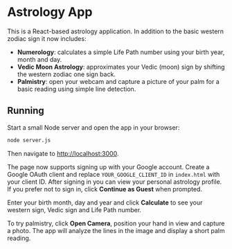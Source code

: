 # Astrology App

This is a React-based astrology application. In addition to the basic western zodiac sign it now includes:

- **Numerology**: calculates a simple Life Path number using your birth year, month and day.
- **Vedic Moon Astrology**: approximates your Vedic (moon) sign by shifting the western zodiac one sign back.
- **Palmistry**: open your webcam and capture a picture of your palm for a basic reading using simple line detection.

## Running

Start a small Node server and open the app in your browser:

```bash
node server.js
```

Then navigate to <http://localhost:3000>.

The page now supports signing up with your Google account. Create a Google OAuth client and replace `YOUR_GOOGLE_CLIENT_ID` in `index.html` with your client ID. After signing in you can view your personal astrology profile. If you prefer not to sign in, click **Continue as Guest** when prompted.

Enter your birth month, day and year and click **Calculate** to see your western sign, Vedic sign and Life Path number.

To try palmistry, click **Open Camera**, position your hand in view and capture a photo. The app will analyze the lines in the image and display a short palm reading.
